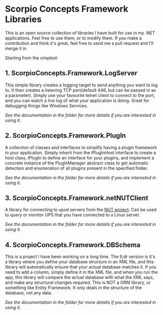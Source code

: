 # Scorpio Concepts Framework Libraries

This is an open source collection of libraries I have built for use in my .NET applications.
Feel free to use them, or to modify them. If you make a contribution and think it's great, feel free to send me a pull request and I'll merge it in

Starting from the simplest:

## 1. ScorpioConcepts.Framework.LogServer
This simple library creates a logging target to send anything you want to log to. It then creates a listening TCP port(default 446, but can be passed in as a parameter). Simply use your favourite telnet client to connect to the port, and you can watch a live log of what your application is doing. Great for debugging things like Windows Services.

_See the documentation in the folder for more details if you are interested in using it._

## 2. ScorpioConcepts.Framework.PlugIn
A collection of classes and interfaces to simplify having a plugin framework in your application. Simply inherit from the IPlugInHost interface to create a host class, IPlugIn to define an interface for your plugins, and implement a concrete instance of the PlugInManager abstract class to get automatic detection and enumeration of all plugins present in the specified folder.

_See the documentation in the folder for more details if you are interested in using it._

## 3. ScorpioConcepts.Framework.netNUTClient
A library for connecting to upsd servers from the [NUT project](http://www.networkupstools.org). Can be used to query or monitor UPS that you have connected to a Linux server.

_See the documentation in the folder for more details if you are interested in using it._

## 4. ScorpioConcepts.Framework.DBSchema
This is a project I have been working on a long time. The tl;dr version is it's a library where you define your database structure in an XML file, and this library will automatically ensure that your actual database matches it. If you need to add a column, simply define it in the XML file, and when you run the app, this
library will compare the actual database with what the XML says, and make any structural changes required. This is NOT a ORM library, or something like Entity Framework. It only deals in the structure of the database, not any data.

_See the documentation in the folder for more details if you are interested in using it._

